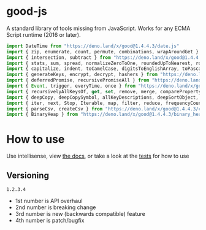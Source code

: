 # good-js

A standard library of tools missing from JavaScript. Works for any ECMA Script runtime (2016 or later).

```js
import DateTime from "https://deno.land/x/good@1.4.4.3/date.js"
import { zip, enumerate, count, permute, combinations, wrapAroundGet } from "https://deno.land/x/good@1.4.4.3/array.js"
import { intersection, subtract } from "https://deno.land/x/good@1.4.4.3/set.js"
import { stats, sum, spread, normalizeZeroToOne, roundedUpToNearest, roundedDownToNearest } from "https://deno.land/x/good@1.4.4.3/math.js"
import { capitalize, indent, toCamelCase, digitsToEnglishArray, toPascalCase, toKebabCase, toSnakeCase, toScreamingtoKebabCase, toScreamingtoSnakeCase, toRepresentation, toString, regex, escapeRegexMatch, escapeRegexReplace, extractFirst, isValidIdentifier } from "https://deno.land/x/good@1.4.4.3/string.js"
import { generateKeys, encrypt, decrypt, hashers } from "https://deno.land/x/good@1.4.4.3/encryption.js"
import { deferredPromise, recursivePromiseAll } from "https://deno.land/x/good@1.4.4.3/async.js"
import { Event, trigger, everyTime, once } from "https://deno.land/x/good@1.4.4.3/events.js"
import { recursivelyAllKeysOf, get, set, remove, merge, compareProperty } from "https://deno.land/x/good@1.4.4.3/object.js"
import { deepCopy, deepCopySymbol, allKeyDescriptions, deepSortObject, shallowSortObject, isGeneratorType,isAsyncIterable, isSyncIterable, isTechnicallyIterable, isSyncIterableObjectOrContainer, allKeys } from "https://deno.land/x/good@1.4.4.3/value.js"
import { iter, next, Stop, Iterable, map, filter, reduce, frequencyCount, zip, count, enumerate, permute, combinations, slices, asyncIteratorToList, concurrentlyTransform, forkBy } from "https://deno.land/x/good@1.4.4.3/iterable.js"
import { parseCsv, createCsv } from "https://deno.land/x/good@1.4.4.3/csv.js"
import { BinaryHeap } from "https://deno.land/x/good@1.4.4.3/binary_heap.js"
```


# How to use

Use intellisense, view [the docs](https://deno.land/x/good?doc), or take a look at the [tests](https://github.com/jeff-hykin/good-js/tree/master/tests) for how to use

## Versioning

`1.2.3.4`
- 1st number is API overhaul
- 2nd number is breaking change
- 3rd number is new (backwards compatible) feature 
- 4th number is patch/bugfix